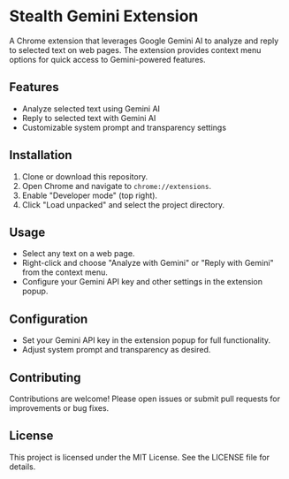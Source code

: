 # Stealth Gemini Extension

A Chrome extension that leverages Google Gemini AI to analyze and reply to selected text on web pages. The extension provides context menu options for quick access to Gemini-powered features.

## Features
- Analyze selected text using Gemini AI
- Reply to selected text with Gemini AI
- Customizable system prompt and transparency settings

## Installation
1. Clone or download this repository.
2. Open Chrome and navigate to `chrome://extensions`.
3. Enable "Developer mode" (top right).
4. Click "Load unpacked" and select the project directory.

## Usage
- Select any text on a web page.
- Right-click and choose "Analyze with Gemini" or "Reply with Gemini" from the context menu.
- Configure your Gemini API key and other settings in the extension popup.

## Configuration
- Set your Gemini API key in the extension popup for full functionality.
- Adjust system prompt and transparency as desired.

## Contributing
Contributions are welcome! Please open issues or submit pull requests for improvements or bug fixes.

## License
This project is licensed under the MIT License. See the LICENSE file for details.

